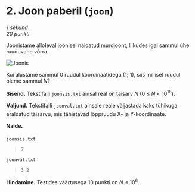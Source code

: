 # 2. Joon paberil (`joon`)

*1 sekund*<br />
*20 punkti*

Joonistame alloleval joonisel näidatud murdjoont, liikudes igal sammul ühe ruuduvahe võrra.

![Joonis](https://bitbucket.org/janno-p/eio2016/raw/HEAD/joon/joon.png)

Kui alustame sammul 0 ruudul koordinaatidega (1; 1), siis millisel ruudul oleme sammul *N*?

**Sisend.** Tekstifaili `joonsis.txt` ainsal real on täisarv *N* (0 &le; *N* &lt; 10<sup>18</sup>).

**Valjund.** Tekstifaili `joonval.txt` ainsale reale väljastada kaks tühikuga eraldatud täisarvu,
mis tähistavad lõppruudu X- ja Y-koordinaate.

**Naide.**

`joonsis.txt`

>     7

`joonval.txt`

>     3 2

**Hindamine.** Testides väärtusega 10 punkti on *N* &le; 10<sup>6</sup>.
